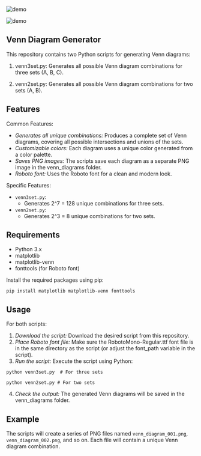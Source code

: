 ![demo](2set.png)

![demo](3set.png)

## Venn Diagram Generator

This repository contains two Python scripts for generating Venn diagrams:

1. venn3set.py: Generates all possible Venn diagram combinations for three sets (A, B, C).

2. venn2set.py: Generates all possible Venn diagram combinations for two sets (A, B).

## Features

Common Features:

- *Generates all unique combinations:* Produces a complete set of Venn diagrams, covering all possible intersections and unions of the sets.
- *Customizable colors:* Each diagram uses a unique color generated from a color palette.
- *Saves PNG images:* The scripts save each diagram as a separate PNG image in the venn_diagrams folder.
- *Roboto font:* Uses the Roboto font for a clean and modern look.

Specific Features:

- `venn3set.py`:
    - Generates 2^7 = 128 unique combinations for three sets.
- `venn2set.py`:
    - Generates 2^3 = 8 unique combinations for two sets.

## Requirements

- Python 3.x
- matplotlib
- matplotlib-venn
- fonttools (for Roboto font)

Install the required packages using pip:

`pip install matplotlib matplotlib-venn fonttools`

## Usage

For both scripts:

1. *Download the script:* Download the desired script from this repository.
2. *Place Roboto font file:* Make sure the RobotoMono-Regular.ttf font file is in the same directory as the script (or adjust the font_path variable in the script).
3. *Run the script:* Execute the script using Python:

`python venn3set.py  # For three sets`

`python venn2set.py # For two sets`

4. *Check the output:* The generated Venn diagrams will be saved in the venn_diagrams folder.

## Example

The scripts will create a series of PNG files named `venn_diagram_001.png`, `venn_diagram_002.png`, and so on. Each file will contain a unique Venn diagram combination. 
